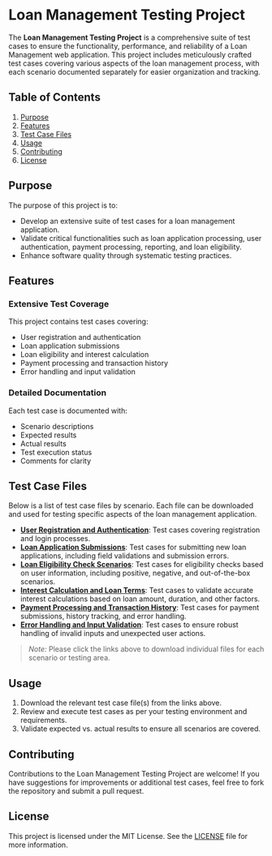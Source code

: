 # Loan Management Testing Project

The **Loan Management Testing Project** is a comprehensive suite of test cases to ensure the functionality, performance, and reliability of a Loan Management web application. This project includes meticulously crafted test cases covering various aspects of the loan management process, with each scenario documented separately for easier organization and tracking.

## Table of Contents
1. [Purpose](#purpose)
2. [Features](#features)
3. [Test Case Files](#test-case-files)
4. [Usage](#usage)
5. [Contributing](#contributing)
6. [License](#license)

## Purpose
The purpose of this project is to:
- Develop an extensive suite of test cases for a loan management application.
- Validate critical functionalities such as loan application processing, user authentication, payment processing, reporting, and loan eligibility.
- Enhance software quality through systematic testing practices.

## Features
### Extensive Test Coverage
This project contains test cases covering:
- User registration and authentication
- Loan application submissions
- Loan eligibility and interest calculation
- Payment processing and transaction history
- Error handling and input validation

### Detailed Documentation
Each test case is documented with:
- Scenario descriptions
- Expected results
- Actual results
- Test execution status
- Comments for clarity

## Test Case Files
Below is a list of test case files by scenario. Each file can be downloaded and used for testing specific aspects of the loan management application.

- **[User Registration and Authentication](#)**: Test cases covering registration and login processes.
- **[Loan Application Submissions](#)**: Test cases for submitting new loan applications, including field validations and submission errors.
- **[Loan Eligibility Check Scenarios](#)**: Test cases for eligibility checks based on user information, including positive, negative, and out-of-the-box scenarios.
- **[Interest Calculation and Loan Terms](#)**: Test cases to validate accurate interest calculations based on loan amount, duration, and other factors.
- **[Payment Processing and Transaction History](#)**: Test cases for payment submissions, history tracking, and error handling.
- **[Error Handling and Input Validation](#)**: Test cases to ensure robust handling of invalid inputs and unexpected user actions.

> *Note:* Please click the links above to download individual files for each scenario or testing area.

## Usage
1. Download the relevant test case file(s) from the links above.
2. Review and execute test cases as per your testing environment and requirements.
3. Validate expected vs. actual results to ensure all scenarios are covered.

## Contributing
Contributions to the Loan Management Testing Project are welcome! If you have suggestions for improvements or additional test cases, feel free to fork the repository and submit a pull request.

## License
This project is licensed under the MIT License. See the [LICENSE](LICENSE) file for more information.
